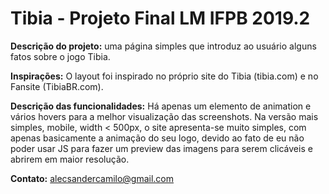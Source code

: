 # Tibia - Projeto Final LM IFPB 2019.2

**Descrição do projeto:** uma página simples que introduz ao usuário alguns fatos sobre o jogo Tibia.

**Inspirações:** O layout foi inspirado no próprio site do Tibia (tibia.com) e no Fansite (TibiaBR.com).

**Descrição das funcionalidades:** Há apenas um elemento de animation e vários hovers para a melhor visualização das screenshots. Na versão mais simples, mobile, width < 500px, o site apresenta-se muito simples, com apenas basicamente a animação do seu logo, devido ao fato de eu não poder usar JS para fazer um preview das imagens para serem clicáveis e abrirem em maior resolução.

**Contato:** alecsandercamilo@gmail.com
